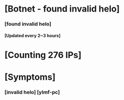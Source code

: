 # [Botnet - found invalid helo]
### [found invalid helo]
#### [Updated every 2~3 hours]

# [Counting 276 IPs]

# [Symptoms] 
###   [invalid helo] [ylmf-pc]
